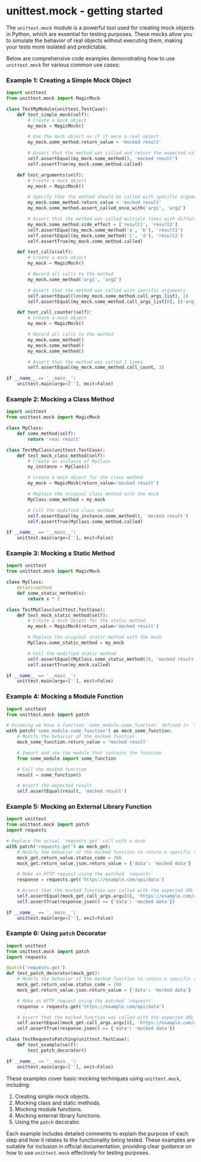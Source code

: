 # unittest.mock - getting started

The `unittest.mock` module is a powerful tool used for creating mock objects in Python, which are essential for testing purposes. These mocks allow you to simulate the behavior of real objects without executing them, making your tests more isolated and predictable.

Below are comprehensive code examples demonstrating how to use `unittest.mock` for various common use cases:

### Example 1: Creating a Simple Mock Object

```python
import unittest
from unittest.mock import MagicMock

class TestMyModule(unittest.TestCase):
    def test_simple_mock(self):
        # Create a mock object
        my_mock = MagicMock()

        # Use the mock object as if it were a real object
        my_mock.some_method.return_value = 'mocked result'

        # Assert that the method was called and return the expected value
        self.assertEqual(my_mock.some_method(), 'mocked result')
        self.assertTrue(my_mock.some_method.called)

    def test_arguments(self):
        # Create a mock object
        my_mock = MagicMock()

        # Specify that the method should be called with specific arguments
        my_mock.some_method.return_value = 'mocked result'
        my_mock.some_method.assert_called_once_with('arg1', 'arg2')

        # Assert that the method was called multiple times with different arguments
        my_mock.some_method.side_effect = ['result1', 'result2']
        self.assertEqual(my_mock.some_method('a', 'b'), 'result1')
        self.assertEqual(my_mock.some_method('c', 'd'), 'result2')
        self.assertTrue(my_mock.some_method.called)

    def test_calls(self):
        # Create a mock object
        my_mock = MagicMock()

        # Record all calls to the method
        my_mock.some_method('arg1', 'arg2')

        # Assert that the method was called with specific arguments
        self.assertEqual(len(my_mock.some_method.call_args_list), 1)
        self.assertEqual(my_mock.some_method.call_args_list[0], (('arg1', 'arg2'), {}))

    def test_call_counter(self):
        # Create a mock object
        my_mock = MagicMock()

        # Record all calls to the method
        my_mock.some_method()
        my_mock.some_method()
        my_mock.some_method()

        # Assert that the method was called 3 times
        self.assertEqual(my_mock.some_method.call_count, 3)

if __name__ == '__main__':
    unittest.main(argv=[''], exit=False)
```

### Example 2: Mocking a Class Method

```python
import unittest
from unittest.mock import MagicMock

class MyClass:
    def some_method(self):
        return 'real result'

class TestMyClass(unittest.TestCase):
    def test_mock_class_method(self):
        # Create an instance of MyClass
        my_instance = MyClass()

        # Create a mock object for the class method
        my_mock = MagicMock(return_value='mocked result')

        # Replace the original class method with the mock
        MyClass.some_method = my_mock

        # Call the modified class method
        self.assertEqual(my_instance.some_method(), 'mocked result')
        self.assertTrue(MyClass.some_method.called)

if __name__ == '__main__':
    unittest.main(argv=[''], exit=False)
```

### Example 3: Mocking a Static Method

```python
import unittest
from unittest.mock import MagicMock

class MyClass:
    @staticmethod
    def some_static_method(x):
        return x * 2

class TestMyClass(unittest.TestCase):
    def test_mock_static_method(self):
        # Create a mock object for the static method
        my_mock = MagicMock(return_value='mocked result')

        # Replace the original static method with the mock
        MyClass.some_static_method = my_mock

        # Call the modified static method
        self.assertEqual(MyClass.some_static_method(3), 'mocked result')
        self.assertTrue(my_mock.called)

if __name__ == '__main__':
    unittest.main(argv=[''], exit=False)
```

### Example 4: Mocking a Module Function

```python
import unittest
from unittest.mock import patch

# Assuming we have a function `some_module.some_function` defined in `some_module.py`
with patch('some_module.some_function') as mock_some_function:
    # Modify the behavior of the mocked function
    mock_some_function.return_value = 'mocked result'

    # Import and use the module that contains the function
    from some_module import some_function

    # Call the mocked function
    result = some_function()

    # Assert the expected result
    self.assertEqual(result, 'mocked result')
```

### Example 5: Mocking an External Library Function

```python
import unittest
from unittest.mock import patch
import requests

# Replace the actual `requests.get` call with a mock
with patch('requests.get') as mock_get:
    # Modify the behavior of the mocked function to return a specific response
    mock_get.return_value.status_code = 200
    mock_get.return_value.json.return_value = {'data': 'mocked data'}

    # Make an HTTP request using the patched `requests`
    response = requests.get('https://example.com/api/data')

    # Assert that the mocked function was called with the expected URL
    self.assertEqual(mock_get.call_args.args[0], 'https://example.com/api/data')
    self.assertTrue(response.json() == {'data': 'mocked data'})

if __name__ == '__main__':
    unittest.main(argv=[''], exit=False)
```

### Example 6: Using `patch` Decorator

```python
import unittest
from unittest.mock import patch
import requests

@patch('requests.get')
def test_patch_decorator(mock_get):
    # Modify the behavior of the mocked function to return a specific response
    mock_get.return_value.status_code = 200
    mock_get.return_value.json.return_value = {'data': 'mocked data'}

    # Make an HTTP request using the patched `requests`
    response = requests.get('https://example.com/api/data')

    # Assert that the mocked function was called with the expected URL
    self.assertEqual(mock_get.call_args.args[0], 'https://example.com/api/data')
    self.assertTrue(response.json() == {'data': 'mocked data'})

class TestRequestsPatching(unittest.TestCase):
    def test_example(self):
        test_patch_decorator()

if __name__ == '__main__':
    unittest.main(argv=[''], exit=False)
```

These examples cover basic mocking techniques using `unittest.mock`, including:

1. Creating simple mock objects.
2. Mocking class and static methods.
3. Mocking module functions.
4. Mocking external library functions.
5. Using the `patch` decorator.

Each example includes detailed comments to explain the purpose of each step and how it relates to the functionality being tested. These examples are suitable for inclusion in official documentation, providing clear guidance on how to use `unittest.mock` effectively for testing purposes.
